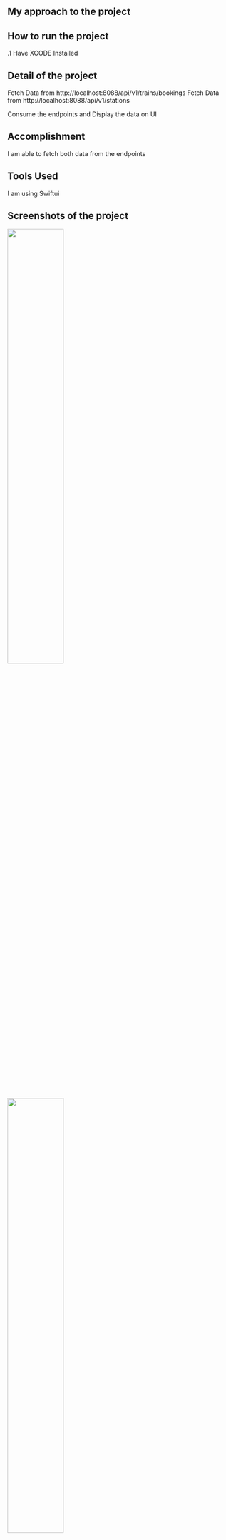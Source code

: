 ## My approach to the project


## How to run the project
.1 Have XCODE Installed

## Detail of the project
Fetch Data from http://localhost:8088/api/v1/trains/bookings
Fetch Data from http://localhost:8088/api/v1/stations

Consume the endpoints and Display the data on UI

## Accomplishment
I am able to fetch both data from the endpoints

## Tools Used
I am using Swiftui

## Screenshots of the project

<img src ="https://github.com/mbayi-ios/SafProject/assets/91916741/f0c819de-2026-4805-9b71-6c359e0b1567" width="50%" />
<img src ="https://github.com/mbayi-ios/SafProject/assets/91916741/f741b2bc-8ac5-45b3-98fe-f7fc9847309d" width="50%" />


